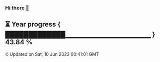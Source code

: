 ### Hi there 👋
⏳ Year progress { █████████████▁▁▁▁▁▁▁▁▁▁▁▁▁▁▁▁▁ } 43.84 %
---
⏰ Updated on Sat, 10 Jun 2023 00:41:01 GMT

